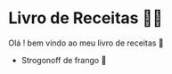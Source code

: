 # Livro de Receitas :man_cook:

Olá ! bem vindo ao meu livro de receitas :wave:

- Strogonoff de frango :chicken:

